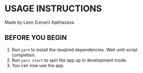 # USAGE INSTRUCTIONS

Made by Leon (Levan) Apkhazava.

## BEFORE YOU BEGIN

1. Run `yarn` to install the reuqired dependencies. Wait until script completion.
2. Run `yarn start` to spin the app up in development mode.
3. You can now use the app.
